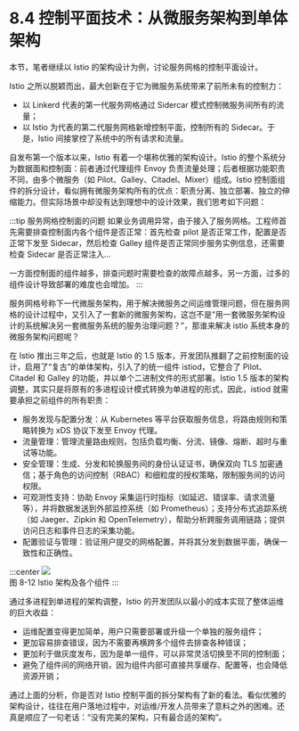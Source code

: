 # 8.4 控制平面技术：从微服务架构到单体架构

本节，笔者继续以 Istio 的架构设计为例，讨论服务网格的控制平面设计。

Istio 之所以脱颖而出，最大创新在于它为微服务系统带来了前所未有的控制力：
- 以 Linkerd 代表的第一代服务网格通过 Sidercar 模式控制微服务间所有的流量；
- 以 Istio 为代表的第二代服务网格新增控制平面，控制所有的 Sidecar。于是，Istio 间接掌控了系统中的所有请求和流量。

自发布第一个版本以来，Istio 有着一个堪称优雅的架构设计。Istio 的整个系统分为数据面和控制面：前者通过代理组件 Envoy 负责流量处理；后者根据功能职责不同，由多个微服务（如 Pilot、Galley、Citadel、Mixer）组成。Istio 控制面组件的拆分设计，看似拥有微服务架构所有的优点：职责分离、独立部署、独立的伸缩能力。但实际场景中却没有达到理想中的设计效果，我们思考如下问题：

:::tip 服务网格控制面的问题
如果业务调用异常，由于接入了服务网格。工程师首先需要排查控制面内各个组件是否正常：首先检查 pilot 是否正常工作，配置是否正常下发至 Sidecar，然后检查 Galley 组件是否正常同步服务实例信息，还需要检查 Sidecar 是否正常注入...

一方面控制面的组件越多，排查问题时需要检查的故障点越多。另一方面，过多的组件设计导致部署的难度也会增加。
:::

服务网格号称下一代微服务架构，用于解决微服务之间运维管理问题，但在服务网格的设计过程中，又引入了一套新的微服务架构，这岂不是“用一套微服务架构设计的系统解决另一套微服务系统的服务治理问题？”，那谁来解决 istio 系统本身的微服务架构问题呢？

在 Istio 推出三年之后，也就是 Istio 的 1.5 版本，开发团队推翻了之前控制面的设计，启用了“复古”的单体架构，引入了的统一组件 istiod，它整合了 Pilot、Citadel 和 Galley 的功能，并以单个二进制文件的形式部署。Istio 1.5 版本的架构调整，其实只是将原有的多进程设计模式转换为单进程的形式，因此，istiod 就需要承担之前组件的所有职责：

- 服务发现与配置分发：从 Kubernetes 等平台获取服务信息，将路由规则和策略转换为 xDS 协议下发至 Envoy 代理。
- 流量管理：管理流量路由规则，包括负载均衡、分流、镜像、熔断、超时与重试等功能。
- 安全管理：生成、分发和轮换服务间的身份认证证书，确保双向 TLS 加密通信；基于角色的访问控制（RBAC）和细粒度的授权策略，限制服务间的访问权限。
- 可观测性支持：协助 Envoy 采集运行时指标（如延迟、错误率、请求流量等），并将数据发送到外部监控系统（如 Prometheus）；支持分布式追踪系统（如 Jaeger、Zipkin 和 OpenTelemetry），帮助分析跨服务调用链路；提供访问日志和事件日志的采集功能。
- 配置验证与管理：验证用户提交的网格配置，并将其分发到数据平面，确保一致性和正确性。

:::center
  ![](../assets/service-mesh-arc.svg)<br/>
  图 8-12 Istio 架构及各个组件
:::

通过多进程到单进程的架构调整，Istio 的开发团队以最小的成本实现了整体运维的巨大收益：
- 运维配置变得更加简单，用户只需要部署或升级一个单独的服务组件；
- 更加容易排查错误，因为不需要再横跨多个组件去排查各种错误；
- 更加利于做灰度发布，因为是单一组件，可以非常灵活切换至不同的控制面；
- 避免了组件间的网络开销，因为组件内部可直接共享缓存、配置等，也会降低资源开销；

通过上面的分析，你是否对 Istio 控制平面的拆分架构有了新的看法。看似优雅的架构设计，往往在用户落地过程中，对运维/开发人员带来了意料之外的困难。还真是顺应了一句老话：“没有完美的架构，只有最合适的架构”。